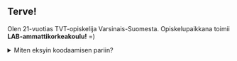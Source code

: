 ## Terve!

Olen 21-vuotias TVT-opiskelija Varsinais-Suomesta. Opiskelupaikkana toimii **LAB-ammattikorkeakoulu!** =)

<details>
  <summary>Miten eksyin koodaamisen pariin?</summary>
    Kiinnostus koodaamisesta lähti vuoden 2018 alussa, jolloin törmäsin suomalaiseen roolipeliyhteisöön GTA V pelissä. Kyseiseen peliin sai asennettua [FiveM](https://fivem.net) nimisen modin, joka mahdollisti online palvelimien tekemisen modatulla pohjalla. Hyvin nopeasti aloinkin omaa palvelinta jo koodaamaan. Skriptit, joita FiveM käyttää, kirjoitetaan pääsääntöisesti .lua tai .js kielillä. Viimeiset 7-vuotta olenkin siis pyöritellyt suurimmaksi osaksi javascriptiä tai luaa. Tietokantoja on samasta syystä päässyt opettelemaan samat seitsemän vuotta. Nykyään FiveM on jo hyvin tunnettu alusta. Itseasiassa viimeisin pelipalvelin, jossa olen ollut koodaamassa kasvoi yli _5000_ pelaajan yhteisöksi. Kyseisen [palvelimen](https://palvelinx.fi) suljimme kesällä, mutta nettisivut ovat vielä päällä, jos mielenkiinto heräsi. 

    Siinäpä oli pitkälti tarina siitä, miten ajauduin itseopiskelemaan ohjelmointia seitsemän vuoden ajaksi!
</details>
